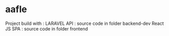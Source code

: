# aafle
Project build with : 
LARAVEL API  : source code in folder backend-dev
React JS SPA : source code in folder frontend 